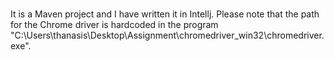 # 
It is a Maven project and I have written it in Intellj. Please note that the path for the Chrome driver is hardcoded in the program "C:\Users\thanasis\Desktop\Assignment\chromedriver_win32\chromedriver.exe".
